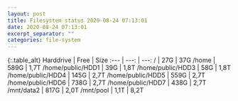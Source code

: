 ```yaml
---
layout: post
title: Filesystem status 2020-08-24 07:13:01
date: 2020-08-24 07:13:01
excerpt_separator: ""
categories: file-system
---
```

{:.table_alt}
Harddrive | Free | Size
:--- | ---: | ---:
/ | 27G | 37G
/home | 589G | 1,7T
/home/public/HDD1 | 39G | 1,8T
/home/public/HDD3 | 58G | 1,8T
/home/public/HDD4 | 145G | 2,7T
/home/public/HDD5 | 559G | 2,7T
/home/public/HDD6 | 738G | 2,7T
/home/public/HDD7 | 438G | 2,7T
/mnt/data2 | 817G | 2,0T
/mnt/pool | 1,1T | 8,2T
